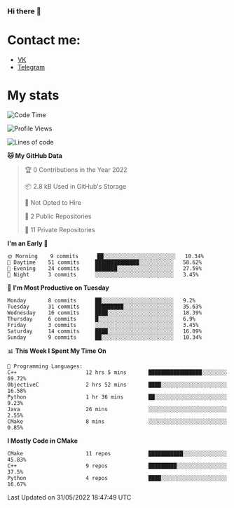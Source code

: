 ### Hi there 👋

# Contact me:

* [VK](https://vk.com/qqqqqqqqqqqqqqqgg)
* [Telegram](https://t.me/echooQQ)

# My stats

<!--START_SECTION:waka-->
![Code Time](http://img.shields.io/badge/Code%20Time-0%20secs-blue)

![Profile Views](http://img.shields.io/badge/Profile%20Views-128-blue)

![Lines of code](https://img.shields.io/badge/From%20Hello%20World%20I%27ve%20Written-40%20Thousand%20lines%20of%20code-blue)

**🐱 My GitHub Data** 

> 🏆 0 Contributions in the Year 2022
 > 
> 📦 2.8 kB Used in GitHub's Storage 
 > 
> 🚫 Not Opted to Hire
 > 
> 📜 2 Public Repositories 
 > 
> 🔑 11 Private Repositories  
 > 
**I'm an Early 🐤** 

```text
🌞 Morning    9 commits      ██░░░░░░░░░░░░░░░░░░░░░░░   10.34% 
🌆 Daytime    51 commits     ██████████████░░░░░░░░░░░   58.62% 
🌃 Evening    24 commits     ███████░░░░░░░░░░░░░░░░░░   27.59% 
🌙 Night      3 commits      ░░░░░░░░░░░░░░░░░░░░░░░░░   3.45%

```
📅 **I'm Most Productive on Tuesday** 

```text
Monday       8 commits      ██░░░░░░░░░░░░░░░░░░░░░░░   9.2% 
Tuesday      31 commits     █████████░░░░░░░░░░░░░░░░   35.63% 
Wednesday    16 commits     ████░░░░░░░░░░░░░░░░░░░░░   18.39% 
Thursday     6 commits      █░░░░░░░░░░░░░░░░░░░░░░░░   6.9% 
Friday       3 commits      ░░░░░░░░░░░░░░░░░░░░░░░░░   3.45% 
Saturday     14 commits     ████░░░░░░░░░░░░░░░░░░░░░   16.09% 
Sunday       9 commits      ██░░░░░░░░░░░░░░░░░░░░░░░   10.34%

```


📊 **This Week I Spent My Time On** 

```text
💬 Programming Languages: 
C++                      12 hrs 5 mins       █████████████████░░░░░░░░   69.72% 
ObjectiveC               2 hrs 52 mins       ████░░░░░░░░░░░░░░░░░░░░░   16.58% 
Python                   1 hr 36 mins        ██░░░░░░░░░░░░░░░░░░░░░░░   9.23% 
Java                     26 mins             ░░░░░░░░░░░░░░░░░░░░░░░░░   2.55% 
CMake                    8 mins              ░░░░░░░░░░░░░░░░░░░░░░░░░   0.85%

```

**I Mostly Code in CMake** 

```text
CMake                    11 repos            ███████████░░░░░░░░░░░░░░   45.83% 
C++                      9 repos             █████████░░░░░░░░░░░░░░░░   37.5% 
Python                   4 repos             ████░░░░░░░░░░░░░░░░░░░░░   16.67%

```



 Last Updated on 31/05/2022 18:47:49 UTC
<!--END_SECTION:waka-->
